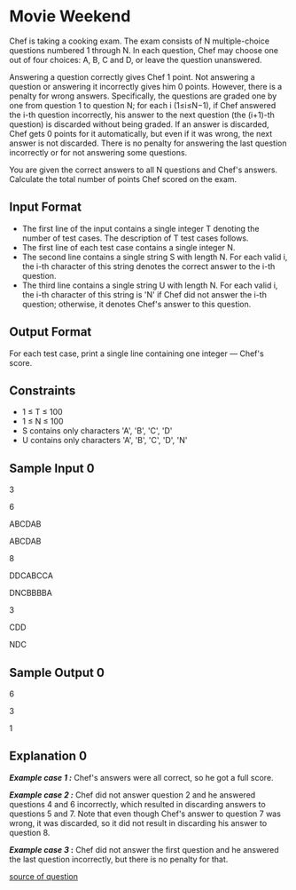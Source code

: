 # Movie Weekend

Chef is taking a cooking exam. The exam consists of N multiple-choice questions numbered 1 through N. In each question, Chef may choose one out of four choices: A, B, C and D, or leave the question unanswered.

Answering a question correctly gives Chef 1 point. Not answering a question or answering it incorrectly gives him 0 points. However, there is a penalty for wrong answers. Specifically, the questions are graded one by one from question 1 to question N; for each i (1≤i≤N−1), if Chef answered the i-th question incorrectly, his answer to the next question (the (i+1)-th question) is discarded without being graded. If an answer is discarded, Chef gets 0 points for it automatically, but even if it was wrong, the next answer is not discarded. There is no penalty for answering the last question incorrectly or for not answering some questions.

You are given the correct answers to all N questions and Chef's answers. Calculate the total number of points Chef scored on the exam.

## Input Format

- The first line of the input contains a single integer T denoting the number of test cases. The description of T test cases follows.
- The first line of each test case contains a single integer N.
- The second line contains a single string S with length N. For each valid i, the i-th character of this string denotes the correct answer to the i-th question.
- The third line contains a single string U with length N. For each valid i, the i-th character of this string is 'N' if Chef did not answer the i-th question; otherwise, it denotes Chef's answer to this question.

## Output Format

For each test case, print a single line containing one integer — Chef's score.

## Constraints

- 1 ≤ T ≤ 100
- 1 ≤ N ≤ 100
- S contains only characters 'A', 'B', 'C', 'D'
- U contains only characters 'A', 'B', 'C', 'D', 'N'

## Sample Input 0

3

6

ABCDAB

ABCDAB

8

DDCABCCA

DNCBBBBA

3

CDD

NDC

## Sample Output 0

6

3

1

## Explanation 0

**_Example case 1 :_** Chef's answers were all correct, so he got a full score.

**_Example case 2 :_** Chef did not answer question 2 and he answered questions 4 and 6 incorrectly, which resulted in discarding answers to questions 5 and 7. Note that even though Chef's answer to question 7 was wrong, it was discarded, so it did not result in discarding his answer to question 8.

**_Example case 3_ :** Chef did not answer the first question and he answered the last question incorrectly, but there is no penalty for that.

[source of question](https://www.codechef.com/problems/MOVIEWKN)
